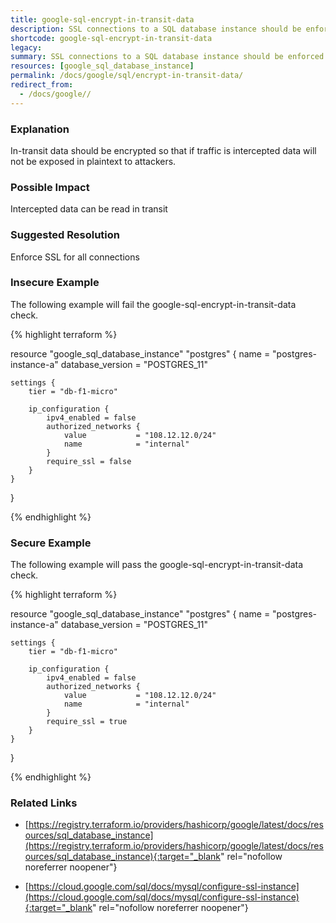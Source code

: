```yaml
---
title: google-sql-encrypt-in-transit-data
description: SSL connections to a SQL database instance should be enforced.
shortcode: google-sql-encrypt-in-transit-data
legacy: 
summary: SSL connections to a SQL database instance should be enforced. 
resources: [google_sql_database_instance] 
permalink: /docs/google/sql/encrypt-in-transit-data/
redirect_from: 
  - /docs/google//
---
```


### Explanation

In-transit data should be encrypted so that if traffic is intercepted data will not be exposed in plaintext to attackers.

### Possible Impact
Intercepted data can be read in transit

### Suggested Resolution
Enforce SSL for all connections


### Insecure Example

The following example will fail the google-sql-encrypt-in-transit-data check.

{% highlight terraform %}

resource "google_sql_database_instance" "postgres" {
	name             = "postgres-instance-a"
	database_version = "POSTGRES_11"
	
	settings {
		tier = "db-f1-micro"
	
		ip_configuration {
			ipv4_enabled = false
			authorized_networks {
				value           = "108.12.12.0/24"
				name            = "internal"
			}
			require_ssl = false
		}
	}
}
			
{% endhighlight %}



### Secure Example

The following example will pass the google-sql-encrypt-in-transit-data check.

{% highlight terraform %}

resource "google_sql_database_instance" "postgres" {
	name             = "postgres-instance-a"
	database_version = "POSTGRES_11"
	
	settings {
		tier = "db-f1-micro"
	
		ip_configuration {
			ipv4_enabled = false
			authorized_networks {
				value           = "108.12.12.0/24"
				name            = "internal"
			}
			require_ssl = true
		}
	}
}
			
{% endhighlight %}



### Related Links


- [https://registry.terraform.io/providers/hashicorp/google/latest/docs/resources/sql_database_instance](https://registry.terraform.io/providers/hashicorp/google/latest/docs/resources/sql_database_instance){:target="_blank" rel="nofollow noreferrer noopener"}

- [https://cloud.google.com/sql/docs/mysql/configure-ssl-instance](https://cloud.google.com/sql/docs/mysql/configure-ssl-instance){:target="_blank" rel="nofollow noreferrer noopener"}


